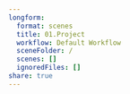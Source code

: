 ```yaml
---
longform:
  format: scenes
  title: 01.Project
  workflow: Default Workflow
  sceneFolder: /
  scenes: []
  ignoredFiles: []
share: true
---
```

